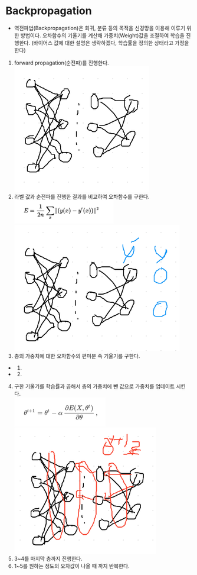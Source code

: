 # Backpropagation  
- 역전파법(Backpropagation)은 회귀, 분류 등의 목적을 신경망을 이용해 이루기 위한 방법이다. 오차함수의 기울기를 계산해 가중치(Weight)값을 조절하여 학습을 진행한다. (바이어스 값에 대한 설명은 생략하겠다, 학습률을 정의한 상태라고 가정을 한다)

1. forward propagation(순전파)를 진행한다.  
![](photo/3-1.png)
2. 라벨 값과 순전파를 진행한 결과를 비교하여 오차함수를 구한다.  
![](photo/3-2-1.png)  
![](photo/3-2-2.png)
3. 층의 가중치에 대한 오차함수의 편미분 즉 기울기를 구한다.  
- 1)   
- 2)  
4. 구한 기울기를 학습률과 곱해서 층의 가중치에 뺀 값으로 가중치를 업데이트 시킨다.  
![](photo/3-4-1.png)  
![](photo/3-4-2.png)  
5. 3~4를 마지막 층까지 진행한다.  
6. 1~5를 원하는 정도의 오차값이 나올 때 까지 반복한다.
